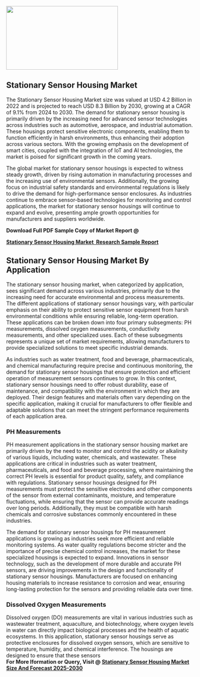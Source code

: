 <p><img class="alignnone size-medium wp-image-20088" src="https://ffe5etoiles.com/wp-content/uploads/2024/12/MST1-300x171.png" alt="" width="300" height="171" /></p><p> <h2>Stationary Sensor Housing Market </h2><p>The Stationary Sensor Housing Market size was valued at USD 4.2 Billion in 2022 and is projected to reach USD 8.3 Billion by 2030, growing at a CAGR of 9.1% from 2024 to 2030. The demand for stationary sensor housing is primarily driven by the increasing need for advanced sensor technologies across industries such as automotive, aerospace, and industrial automation. These housings protect sensitive electronic components, enabling them to function efficiently in harsh environments, thus enhancing their adoption across various sectors. With the growing emphasis on the development of smart cities, coupled with the integration of IoT and AI technologies, the market is poised for significant growth in the coming years.</p><p>The global market for stationary sensor housings is expected to witness steady growth, driven by rising automation in manufacturing processes and the increasing use of environmental sensors. Additionally, the growing focus on industrial safety standards and environmental regulations is likely to drive the demand for high-performance sensor enclosures. As industries continue to embrace sensor-based technologies for monitoring and control applications, the market for stationary sensor housings will continue to expand and evolve, presenting ample growth opportunities for manufacturers and suppliers worldwide.</p></p><p><strong>Download Full PDF Sample Copy of Market Report @</strong></p><p><strong><a href="https://www.verifiedmarketreports.com/download-sample/?rid=277024&utm_source=Sites-google&utm_medium=265" target="_blank">Stationary Sensor Housing Market &nbsp;Research Sample Report</a></strong></p><p><h2>Stationary Sensor Housing Market By Application</h2><p>The stationary sensor housing market, when categorized by application, sees significant demand across various industries, primarily due to the increasing need for accurate environmental and process measurements. The different applications of stationary sensor housings vary, with particular emphasis on their ability to protect sensitive sensor equipment from harsh environmental conditions while ensuring reliable, long-term operation. These applications can be broken down into four primary subsegments: PH measurements, dissolved oxygen measurements, conductivity measurements, and other specialized uses. Each of these subsegments represents a unique set of market requirements, allowing manufacturers to provide specialized solutions to meet specific industrial demands.</p><p>As industries such as water treatment, food and beverage, pharmaceuticals, and chemical manufacturing require precise and continuous monitoring, the demand for stationary sensor housings that ensure protection and efficient operation of measurement sensors continues to grow. In this context, stationary sensor housings need to offer robust durability, ease of maintenance, and compatibility with the environment in which they are deployed. Their design features and materials often vary depending on the specific application, making it crucial for manufacturers to offer flexible and adaptable solutions that can meet the stringent performance requirements of each application area.</p><h3>PH Measurements</h3><p>PH measurement applications in the stationary sensor housing market are primarily driven by the need to monitor and control the acidity or alkalinity of various liquids, including water, chemicals, and wastewater. These applications are critical in industries such as water treatment, pharmaceuticals, and food and beverage processing, where maintaining the correct PH levels is essential for product quality, safety, and compliance with regulations. Stationary sensor housings designed for PH measurements must protect the sensitive electrodes and other components of the sensor from external contaminants, moisture, and temperature fluctuations, while ensuring that the sensor can provide accurate readings over long periods. Additionally, they must be compatible with harsh chemicals and corrosive substances commonly encountered in these industries.</p><p>The demand for stationary sensor housings for PH measurement applications is growing as industries seek more efficient and reliable monitoring systems. As water quality regulations become stricter and the importance of precise chemical control increases, the market for these specialized housings is expected to expand. Innovations in sensor technology, such as the development of more durable and accurate PH sensors, are driving improvements in the design and functionality of stationary sensor housings. Manufacturers are focused on enhancing housing materials to increase resistance to corrosion and wear, ensuring long-lasting protection for the sensors and providing reliable data over time.</p><h3>Dissolved Oxygen Measurements</h3><p>Dissolved oxygen (DO) measurements are vital in various industries such as wastewater treatment, aquaculture, and biotechnology, where oxygen levels in water can directly impact biological processes and the health of aquatic ecosystems. In this application, stationary sensor housings serve as protective enclosures for dissolved oxygen sensors, which are sensitive to temperature, humidity, and chemical interference. The housings are designed to ensure that these sensors<strong><br />For More Iformation or Query, Visit @ <a href="https://www.verifiedmarketreports.com/product/stationary-sensor-housing-market/" target="_blank">Stationary Sensor Housing Market Size And Forecast 2025-2030</a></strong></p>
